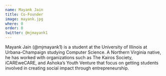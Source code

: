 ```yaml
---
name: Mayank Jain
title: Co-Founder
image: mayank.jpg
where: 0
order: 0
twitter: @mjmayank1
---
```

Mayank Jain (@mjmayank1) is a student at the University of Illinois at Urbana-Champaign studying Computer Science. A Northern Virginia native, he has worked with organizations such as The Kairos Society, iCAREweCARE, and Ashoka’s Youth Venture that focus on getting students involved in creating social impact through entrepreneurship.
